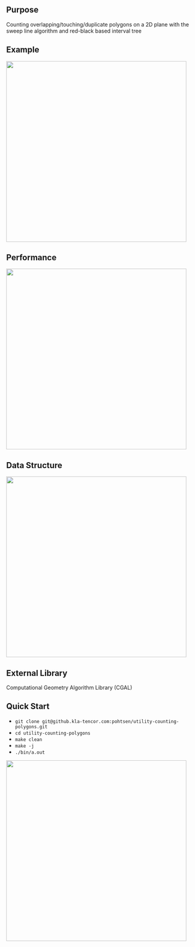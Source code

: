 ## Purpose
Counting overlapping/touching/duplicate polygons on a 2D plane with the sweep line algorithm and red-black based interval tree

## Example
<img src="https://github.com/zengbs/polygons-counter/blob/main/plot/fig__example.png" width="480">

## Performance
<img src="https://github.com/zengbs/polygons-counter/blob/main/plot/fig__scaling_adaptivebox.png" width="480">

## Data Structure
<img src="https://github.com/zengbs/polygons-counter/blob/main/plot/fig__data-structure.png" width="480">

## External Library
Computational Geometry Algorithm Library (CGAL)

## Quick Start
* `git clone git@github.kla-tencor.com:pohtsen/utility-counting-polygons.git`
* `cd utility-counting-polygons`
* `make clean`
* `make -j`
* `./bin/a.out`

<img src="https://github.com/zengbs/polygons-counter/blob/main/plot/fig__quick-start.png" width="480">
